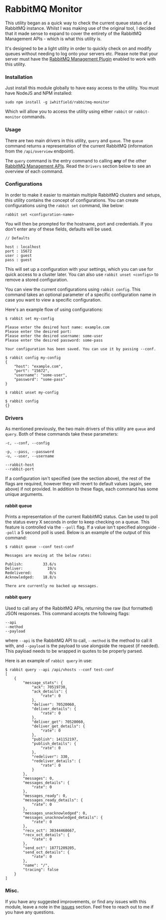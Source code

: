 RabbitMQ Monitor
================

This utility began as a quick way to check the current queue status of a RabbitMQ instance. Whilst I was making use of the original tool, I decided that it made sense to expand to cover the entirety of the RabbitMQ Management APIs - which is what this utility is.

It's designed to be a light utility in order to quickly check on and modify queues without needing to log onto your servers etc. Please note that your server must have the [RabbitMQ Management Plugin](https://www.rabbitmq.com/management.html) enabled to work with this utility.

### Installation ###

Just install this module globally to have easy access to the utility. You must have NodeJS and NPM installed:

```
sudo npm install -g iwhitfield/rabbitmq-monitor
```

Which will allow you to access the utility using either `rabbit` or `rabbit-monitor` commands.

### Usage ###

There are two main drivers in this utility, `query` and `queue`. The `queue` command returns a representation of the current RabbitMQ (information from the `/api/overview` endpoint).

The `query` command is the entry command to calling __any__ of the other [RabbitMQ Management APIs](http://hg.rabbitmq.com/rabbitmq-management/raw-file/3646dee55e02/priv/www-api/help.html "RabbitMQ API Docs"). Read the `Drivers` section below to see an overview of each command.

### Configurations ###

In order to make it easier to maintain multiple RabbitMQ clusters and setups, this utility contains the concept of configurations. You can create configurations using the `rabbit set` command, like below:

```
rabbit set <configuration-name>
```

You will then be prompted for the hostname, port and credentials. If you don't enter any of these fields, defaults will be used.

```
// Defaults

host : localhost
port : 15672
user : guest
pass : guest
```

This will set up a configuration with your settings, which you can use for quick access to a cluster later. You can also use `rabbit unset <configs>` to remove a stored configuration.

You can view the current configurations using `rabbit config`. This command takes an optional parameter of a specific configuration name in case you want to view a specific configuration.

Here's an example flow of using configurations:

```
$ rabbit set my-config

Please enter the desired host name: example.com
Please enter the desired port:
Please enter the desired username: some-user
Please enter the desired password: some-pass

Your configuration has been saved. You can use it by passing --conf.

$ rabbit config my-config
{
    "host": "example.com",
    "port": "15672",
    "username": "some-user",
    "password": "some-pass"
}

$ rabbit unset my-config

$ rabbit config
{}
```

### Drivers ###

As mentioned previously, the two main drivers of this utility are `queue` and `query`. Both of these commands take these parameters:

```
-c, --conf, --config

-p, --pass, --password
-u, --user, --username

--rabbit-host
--rabbit-port
```

If a configuration isn't specified (see the section above), the rest of the flags are required, however they will revert to default values (again, see above) if not provided. In addition to these flags, each command has some unique arguments.

#### rabbit queue ####

Prints a representation of the current RabbitMQ status. Can be used to poll the status every X seconds in order to keep checking on a queue. This feature is controlled via the `--poll` flag. If a value isn't specified alongside `--poll` a 5 second poll is used. Below is an example of the output of this command:

```
$ rabbit queue --conf test-conf

Messages are moving at the below rates:

Publish:      	 33.6/s
Deliver:      	   19/s
Redelivered:  	    0/s
Acknowledged: 	 18.8/s

There are currently no backed up messages.
```

#### rabbit query ####

Used to call any of the RabbitMQ APIs, returning the raw (but formatted) JSON responses. This command accepts the following flags:

```
--api
--method
--payload
```

where `--api` is the RabbitMQ API to call, `--method` is the method to call it with, and `--payload` is the payload to use alongside the request (if needed). This payload needs to be wrapped in quotes to be properly parsed.

Here is an example of `rabbit query` in use:

```
$ rabbit query --api /api/vhosts --conf test-conf
[
    {
        "message_stats": {
            "ack": 70519730,
            "ack_details": {
                "rate": 0
            },
            "deliver": 70520060,
            "deliver_details": {
                "rate": 0
            },
            "deliver_get": 70520060,
            "deliver_get_details": {
                "rate": 0
            },
            "publish": 141152197,
            "publish_details": {
                "rate": 0
            },
            "redeliver": 330,
            "redeliver_details": {
                "rate": 0
            }
        },
        "messages": 0,
        "messages_details": {
            "rate": 0
        },
        "messages_ready": 0,
        "messages_ready_details": {
            "rate": 0
        },
        "messages_unacknowledged": 0,
        "messages_unacknowledged_details": {
            "rate": 0
        },
        "recv_oct": 30344468667,
        "recv_oct_details": {
            "rate": 0
        },
        "send_oct": 18771209205,
        "send_oct_details": {
            "rate": 0
        },
        "name": "/",
        "tracing": false
    }
]

```

### Misc. ###

If you have any suggested improvements, or find any issues with this module, leave a note in the [issues](https://github.com/iwhitfield/rabbitmq-monitor/issues "RabbitMQ Monitor Issues") section. Feel free to reach out to me if you have any questions.